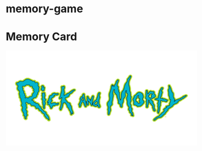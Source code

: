 # memory-game
<h1>Memory Card</h1> 

<img src="imagens/logo.png" alt="Image" height="250" width="500">
